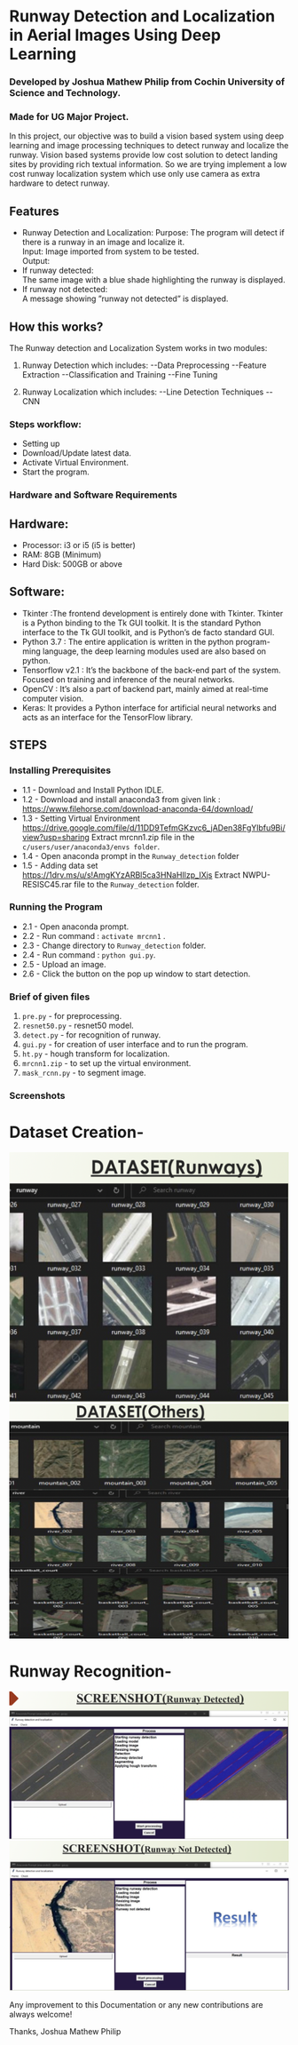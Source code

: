 # Runway Detection and Localization in Aerial Images Using Deep Learning
### Developed by Joshua Mathew Philip from Cochin University of Science and Technology.
### Made for UG Major Project.

In this project, our objective was to build a vision based system using deep learning and image processing techniques to detect runway and localize the runway. Vision based systems provide low cost solution to detect landing sites by providing rich textual information. So we are trying implement a low cost runway localization system which use only use camera as extra hardware to detect runway.

## Features
- Runway Detection and Localization:
Purpose: The program will detect if there is a runway in an image and localize it.<br>
Input: Image imported from system to be tested.<br>
Output: 
- If runway detected:<br>
The same image with a blue shade highlighting the runway is displayed. <br>
- If runway not detected: <br>
A message showing ”runway not detected” is displayed. <br>

## How this works?
The Runway detection and Localization System works in two modules:
1. Runway Detection
which includes:
--Data Preprocessing
--Feature Extraction
--Classification and Training
--Fine Tuning

2. Runway Localization
which includes:
--Line Detection Techniques
--CNN

### Steps workflow:
- Setting up 
- Download/Update latest data.
- Activate Virtual Environment.
- Start the program. 

### Hardware and Software Requirements
## Hardware:
- Processor: i3 or i5 (i5 is better) 
- RAM: 8GB (Minimum)  
- Hard Disk: 500GB or above<br>
## Software:
- Tkinter :The frontend development is entirely done with Tkinter. Tkinter is a Python binding to the Tk GUI toolkit. It is the standard Python interface to the Tk GUI toolkit, and is Python’s de facto standard GUI.<br>
- Python 3.7 : The entire application is written in the python program- ming language, the deep learning modules used are also based on python.<br>
- Tensorflow v2.1 : It’s the backbone of the back-end part of the system. Focused on training and inference of the neural networks.<br>
- OpenCV : It’s also a part of backend part, mainly aimed at real-time computer vision.<br>
- Keras: It provides a Python interface for artificial neural networks and acts as an interface for the TensorFlow library.<br>

## STEPS

### Installing Prerequisites
- 1.1 - Download and Install Python IDLE.<br>
- 1.2 - Download and install anaconda3 from given link : 
https://www.filehorse.com/download-anaconda-64/download/ <br>
- 1.3 - Setting Virtual Environment 
https://drive.google.com/file/d/11DD9TefmGKzvc6_jADen38FgYlbfu9Bi/view?usp=sharing
Extract mrcnn1.zip file in the `c/users/user/anaconda3/envs folder`.<br>
- 1.4 - Open anaconda prompt in the `Runway_detection` folder<br>
- 1.5 - Adding data set
https://1drv.ms/u/s!AmgKYzARBl5ca3HNaHIlzp_IXjs
Extract NWPU-RESISC45.rar file to the `Runway_detection` folder.<br>

### Running the Program
- 2.1 - Open anaconda prompt.<br>
- 2.2 - Run command : `activate mrcnn1` .<br>
- 2.3 - Change directory to `Runway_detection` folder.<br>
- 2.4 - Run command : `python gui.py`.<br>
- 2.5 - Upload an image.
- 2.6 - Click the button on the pop up window to start detection.<br>


### Brief of given files
1. `pre.py` - for preprocessing.<br>
2. `resnet50.py` - resnet50 model.<br>
3. `detect.py` - for recognition of runway.<br>
4. `gui.py` - for creation of user interface and to run the program.<br>
5. `ht.py` - hough transform for localization.<br>
6. `mrcnn1.zip` - to set up the virtual environment.<br>
7. `mask_rcnn.py` - to segment image.<br>


### Screenshots
# Dataset Creation-
![Dataset Creation](/images/dr.png) <br>
![Dataset Creation](/images/dn.png) <br>
# Runway Recognition-
![Runway Recognition](/images/guid.png) <br>
![Runway Recognition](/images/guin.png) <br>


Any improvement to this Documentation or any new contributions are always welcome! 

Thanks,
Joshua Mathew Philip